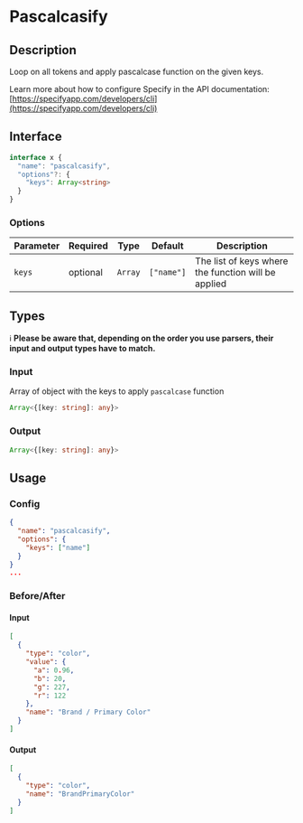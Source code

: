 # Pascalcasify

## Description

Loop on all tokens and apply pascalcase function on the given keys.

Learn more about how to configure Specify in the API documentation: [https://specifyapp.com/developers/cli](https://specifyapp.com/developers/cli)
## Interface

```ts
interface x {
  "name": "pascalcasify",
  "options"?: {
    "keys": Array<string>
  }
}
```

### Options

| Parameter              | Required   | Type      | Default    | Description                                                                                                                |
| ---------------------- | ---------- | --------- | ---------- | -------------------------------------------------------------------------------------------------------------------------- |
| `keys`                 | optional   | `Array`   | `["name"]` | The list of keys where the function will be applied                                                                        |

## Types

ℹ️ **Please be aware that, depending on the order you use parsers, their input and output types have to match.**

### Input

Array of object with the keys to apply `pascalcase` function
```ts
Array<{[key: string]: any}>
```

### Output

```ts
Array<{[key: string]: any}>
```
## Usage
### Config

```json
{
  "name": "pascalcasify",
  "options": {
    "keys": ["name"]
  }
}
...
```
### Before/After

#### Input

```json
[
  {
    "type": "color",
    "value": {
      "a": 0.96,
      "b": 20,
      "g": 227,
      "r": 122
    },
    "name": "Brand / Primary Color"
  }
]
```
#### Output

```json
[
  {
    "type": "color",
    "name": "BrandPrimaryColor"
  }
]
```

